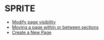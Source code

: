 # SPRITE

* [Modify page visibility](https://github.com/UoMResearchIT/SPRITE/wiki/Modify-Page-Visibility)
* [Moving a page within or between sections](https://github.com/UoMResearchIT/SPRITE/wiki/Moving-a-Page-Within-or-Between-Sections)
* [Create a New Page](https://github.com/UoMResearchIT/SPRITE/wiki/Creating-a-Page)
